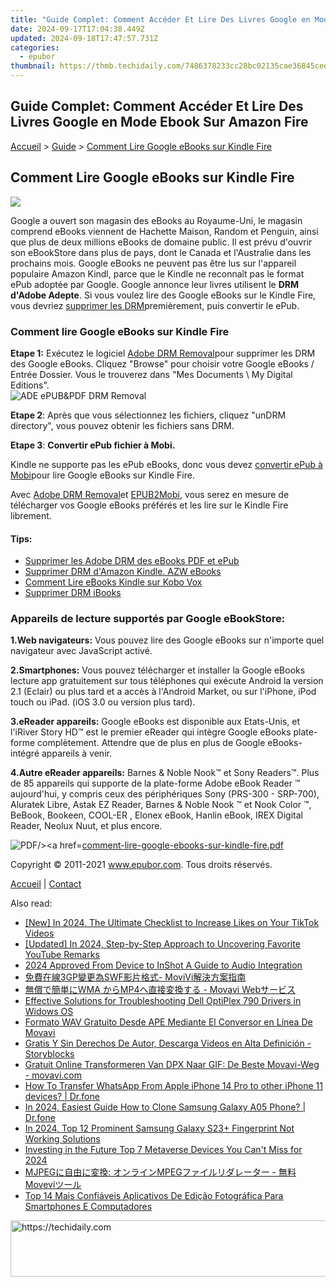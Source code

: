 ```yaml
---
title: "Guide Complet: Comment Accéder Et Lire Des Livres Google en Mode Ebook Sur Amazon Fire"
date: 2024-09-17T17:04:38.449Z
updated: 2024-09-18T17:47:57.731Z
categories:
  - epubor
thumbnail: https://thmb.techidaily.com/7486378233cc28bc02135cae36845cee27a44d59f904615df4dae698bbf74beb.jpg
---
```


## Guide Complet: Comment Accéder Et Lire Des Livres Google en Mode Ebook Sur Amazon Fire

[Accueil](http://www.epubor.com/fr/) \> [Guide](https://tools.techidaily.com/epubor/products/) \> [Comment Lire Google eBooks sur Kindle Fire](https://tools.techidaily.com/epubor/products/)

## Comment Lire Google eBooks sur Kindle Fire

![](https://www.epubor.com/images/remote/D4/1D/D41D8C_s31-250x250.jpg)

Google a ouvert son magasin des eBooks au Royaume-Uni, le magasin comprend eBooks viennent de Hachette Maison, Random et Penguin, ainsi que plus de deux millions eBooks de domaine public. Il est prévu d'ouvrir son eBookStore dans plus de pays, dont le Canada et l'Australie dans les prochains mois. Google eBooks ne peuvent pas être lus sur l'appareil populaire Amazon Kindl, parce que le Kindle ne reconnaît pas le format ePub adoptée par Google. Google annonce leur livres utilisent le **DRM d'Adobe Adepte**. Si vous voulez lire des Google eBooks sur le Kindle Fire, vous devriez [supprimer les DRM](https://tools.techidaily.com/epubor/products/)premièrement, puis convertir le ePub.

### Comment lire Google eBooks sur Kindle Fire

**Etape 1:** Exécutez le logiciel [Adobe DRM Removal](https://tools.techidaily.com/epubor/products/)pour supprimer les DRM des Google eBooks. Cliquez "Browse" pour choisir votre Google eBooks / Entrée Dossier. Vous le trouverez dans "Mes Documents \\ My Digital Editions".  
![ADE ePUB&PDF DRM Removal](https://www.epubor.com/images/adobedrmremoval.jpg "epub&pdf drm removal")

**Etape 2**: Après que vous sélectionnez les fichiers, cliquez "unDRM directory", vous pouvez obtenir les fichiers sans DRM.

**Etape 3**: **Convertir ePub fichier à Mobi.**

Kindle ne supporte pas les ePub eBooks, donc vous devez [convertir ePub à Mobi](https://tools.techidaily.com/epubor/products/)pour lire Google eBooks sur Kindle Fire.

Avec [Adobe DRM Removal](https://tools.techidaily.com/epubor/products/)et [EPUB2Mobi](https://tools.techidaily.com/epubor/products/), vous serez en mesure de télécharger vos Google eBooks préférés et les lire sur le Kindle Fire librement.

#### Tips:

* [Supprimer les Adobe DRM des eBooks PDF et ePub](https://tools.techidaily.com/epubor/products/)
* [Supprimer DRM d'Amazon Kindle. AZW eBooks](https://tools.techidaily.com/epubor/products/)
* [Comment Lire eBooks Kindle sur Kobo Vox](https://tools.techidaily.com/epubor/products/)
* [Supprimer DRM iBooks](https://tools.techidaily.com/epubor/products/)

### Appareils de lecture supportés par Google eBookStore:

**1.Web navigateurs:** Vous pouvez lire des Google eBooks sur n'importe quel navigateur avec JavaScript activé.

**2.Smartphones:** Vous pouvez télécharger et installer la Google eBooks lecture app gratuitement sur tous téléphones qui exécute Android la version 2.1 (Eclair) ou plus tard et a accès à l'Android Market, ou sur l'iPhone, iPod touch ou iPad. (iOS 3.0 ou version plus tard).

**3.eReader appareils:** Google eBooks est disponible aux Etats-Unis, et l'iRiver Story HD™ est le premier eReader qui intègre Google eBooks plate-forme complètement. Attendre que de plus en plus de Google eBooks-intégré appareils à venir.

**4.Autre eReader appareils:** Barnes & Noble Nook™ et Sony Readers™. Plus de 85 appareils qui supporte de la plate-forme Adobe eBook Reader ™ aujourd'hui, y compris ceux des périphériques Sony (PRS-300 - SRP-700), Aluratek Libre, Astak EZ Reader, Barnes & Noble Nook ™ et Nook Color ™, BeBook, Bookeen, COOL-ER , Elonex eBook, Hanlin eBook, IREX Digital Reader, Neolux Nuut, et plus encore.

![PDF/><a href=](https://www.epubor.com/images/remote/D4/1D/D41D8C_5F5pdf_icon.gif)[comment-lire-google-ebooks-sur-kindle-fire.pdf](https://www.epubor.com/images/uppic/comment-lire-google-ebooks-sur-kindle-fire.pdf)
  
  
Copyright © 2011-2021 www.epubor.com. Tous droits réservés. 

[Accueil](http://www.epubor.com/fr/) | [Contact](http://www.epubor.com/fr/mailto:support@epubor.com)

<ins class="adsbygoogle"
     style="display:block"
     data-ad-format="autorelaxed"
     data-ad-client="ca-pub-7571918770474297"
     data-ad-slot="1223367746"></ins>

<ins class="adsbygoogle"
     style="display:block"
     data-ad-client="ca-pub-7571918770474297"
     data-ad-slot="8358498916"
     data-ad-format="auto"
     data-full-width-responsive="true"></ins>

<span class="atpl-alsoreadstyle">Also read:</span>
<div><ul>
<li><a href="https://fox-access.techidaily.com/new-in-2024-the-ultimate-checklist-to-increase-likes-on-your-tiktok-videos/"><u>[New] In 2024, The Ultimate Checklist to Increase Likes on Your TikTok Videos</u></a></li>
<li><a href="https://fox-links.techidaily.com/updated-in-2024-step-by-step-approach-to-uncovering-favorite-youtube-remarks/"><u>[Updated] In 2024, Step-by-Step Approach to Uncovering Favorite YouTube Remarks</u></a></li>
<li><a href="https://fox-helps.techidaily.com/2024-approved-from-device-to-inshot-a-guide-to-audio-integration/"><u>2024 Approved From Device to InShot A Guide to Audio Integration</u></a></li>
<li><a href="https://solve-howtos.techidaily.com/3gpswf-movivi/"><u>免費在線3GP變更為SWF影片格式- MoviVi解決方案指南</u></a></li>
<li><a href="https://solve-howtos.techidaily.com/wma-mp4-movavi-web/"><u>無償で簡単にWMA からMP4へ直接変換する - Movavi Webサービス</u></a></li>
<li><a href="https://win-dash.techidaily.com/effective-solutions-for-troubleshooting-dell-optiplex-790-drivers-in-widows-os/"><u>Effective Solutions for Troubleshooting Dell OptiPlex 790 Drivers in Widows OS</u></a></li>
<li><a href="https://solve-howtos.techidaily.com/formato-wav-gratuito-desde-ape-mediante-el-conversor-en-linea-de-movavi/"><u>Formato WAV Gratuito Desde APE Mediante El Conversor en Línea De Movavi</u></a></li>
<li><a href="https://solve-howtos.techidaily.com/gratis-y-sin-derechos-de-autor-descarga-videos-en-alta-definicion-storyblocks/"><u>Gratis Y Sin Derechos De Autor, Descarga Videos en Alta Definición - Storyblocks</u></a></li>
<li><a href="https://solve-howtos.techidaily.com/gratuit-online-transformeren-van-dpx-naar-gif-de-beste-movavi-weg-movavicom/"><u>Gratuit Online Transformeren Van DPX Naar GIF: De Beste Movavi-Weg - movavi.com</u></a></li>
<li><a href="https://techidaily.com/how-to-transfer-whatsapp-from-apple-iphone-14-pro-to-other-iphone-11-devices-drfone-by-drfone-transfer-whatsapp-from-ios-transfer-whatsapp-from-ios/"><u>How To Transfer WhatsApp From Apple iPhone 14 Pro to other iPhone 11 devices? | Dr.fone</u></a></li>
<li><a href="https://android-transfer.techidaily.com/in-2024-easiest-guide-how-to-clone-samsung-galaxy-a05-phone-drfone-by-drfone-transfer-from-android-transfer-from-android/"><u>In 2024, Easiest Guide How to Clone Samsung Galaxy A05 Phone? | Dr.fone</u></a></li>
<li><a href="https://android-unlock.techidaily.com/in-2024-top-12-prominent-samsung-galaxy-s23plus-fingerprint-not-working-solutions-by-drfone-android/"><u>In 2024, Top 12 Prominent Samsung Galaxy S23+ Fingerprint Not Working Solutions</u></a></li>
<li><a href="https://extra-approaches.techidaily.com/investing-in-the-future-top-7-metaverse-devices-you-cant-miss-for-2024/"><u>Investing in the Future Top 7 Metaverse Devices You Can't Miss for 2024</u></a></li>
<li><a href="https://solve-howtos.techidaily.com/mjpeg-mpeg-movevi/"><u>MJPEGに自由に変換: オンラインMPEGファイルリダレーター - 無料Moveviツール</u></a></li>
<li><a href="https://solve-howtos.techidaily.com/top-14-mais-confiaveis-aplicativos-de-edicao-fotografica-para-smartphones-e-computadores/"><u>Top 14 Mais Confiáveis Aplicativos De Edição Fotográfica Para Smartphones E Computadores</u></a></li>
</ul></div>

<!-- affiliate ads begin -->
<a href="https://aligracehair.sjv.io/c/5597632/1997635/19272" target="_top" id="1997635">
  <img src="//a.impactradius-go.com/display-ad/19272-1997635" border="0" alt="https://techidaily.com" width="728" height="90"/>
</a>
<img height="0" width="0" src="https://aligracehair.sjv.io/i/5597632/1997635/19272" style="position:absolute;visibility:hidden;" border="0" />
<!-- affiliate ads end -->

